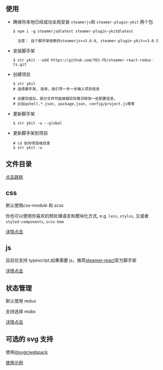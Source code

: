 ## 使用

-   确保你本地已经成功全局安装 `steamerjs`和 `steamer-plugin-ykit` 两个包

    ```shell
    $ npm i -g steamerjs@latest steamer-plugin-ykit@latest
    ```

          注意： 这个脚手架依赖的steamerjs>=3.0.0, steamer-plugin-ykit>=3.0.5

-   安装脚手架

    ```shell
    $ str ykit --add https://github.com/YDJ-FE/steamer-react-redux-ts.git
    ```

-   创建项目

    ```shell
    $ str ykit
    # 选择脚手架, 版本，按引导一步一步输入项目信息

    # 创建完成后，部分文件可能根据实际情况修改一些配置信息，
    # 比如qshell.*.json, package.json, config/project.js等等
    ```

-   更新脚手架

    ```shell
    $ str ykit -u --global
    ```

-   更新脚手架到项目
    ```shell
    # cd 到你项目根目录
    $ str ykit -u
    ```

## 文件目录

[点击跳转](./tree.md)

## css

默认使用*css-module* 和 _scss_

你也可以使用你喜欢的预处理语言和模块化方式, e.g. `less`, `stylus`, 又或者`styled-components`, `scss-bem`

[详情点击](./css.md)

## js

目前仅支持 typescript,如果需要 js，推荐[steamer-react](https://github.com/steamerjs/steamer-react)官方脚手架

[详情点击](./js.md)

## 状态管理

默认使用 redux

支持选择 mobx

[详情点击](./store.md)

## 可选的 svg 支持

使用[@svgr/webpack](https://github.com/smooth-code/svgr/tree/master/packages/webpack)

[使用示例](./svg.md)
